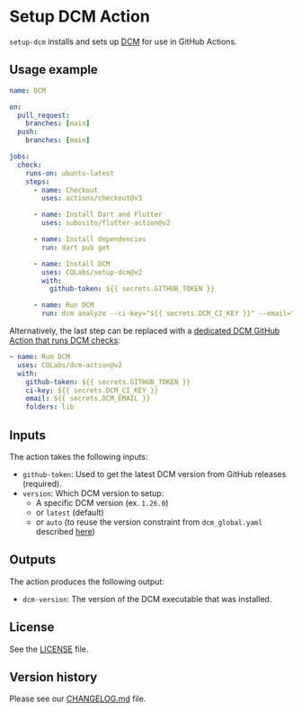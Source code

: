 # Setup DCM Action

`setup-dcm` installs and sets up [DCM](https://dcm.dev/) for use in GitHub Actions.

## Usage example

```yml
name: DCM

on:
  pull_request:
    branches: [main]
  push:
    branches: [main]

jobs:
  check:
    runs-on: ubuntu-latest
    steps:
      - name: Checkout
        uses: actions/checkout@v3

      - name: Install Dart and Flutter
        uses: subosito/flutter-action@v2

      - name: Install dependencies
        run: dart pub get

      - name: Install DCM
        uses: CQLabs/setup-dcm@v2
        with:
          github-token: ${{ secrets.GITHUB_TOKEN }}

      - name: Run DCM
        run: dcm analyze --ci-key="${{ secrets.DCM_CI_KEY }}" --email="${{ secrets.DCM_EMAIL }}" lib
```

Alternatively, the last step can be replaced with a [dedicated DCM GitHub Action that runs DCM checks](https://github.com/CQLabs/dcm-action):

```yml
- name: Run DCM
  uses: CQLabs/dcm-action@v2
  with:
    github-token: ${{ secrets.GITHUB_TOKEN }}
    ci-key: ${{ secrets.DCM_CI_KEY }}
    email: ${{ secrets.DCM_EMAIL }}
    folders: lib
```

## Inputs

The action takes the following inputs:

- `github-token`: Used to get the latest DCM version from GitHub releases (required).
- `version`: Which DCM version to setup:
  - A specific DCM version (ex. `1.26.0`)
  - or `latest` (default)
  - or `auto` (to reuse the version constraint from `dcm_global.yaml` described [here](https://dcm.dev/docs/configuration/global-configuration/))

## Outputs

The action produces the following output:

- `dcm-version`: The version of the DCM executable that was installed.

## License

See the [LICENSE](LICENSE) file.

## Version history

Please see our [CHANGELOG.md](CHANGELOG.md) file.
